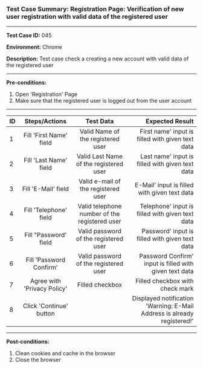 
### Test Case Summary: Registration Page: Verification of new user registration with valid data of the registered user

---

**Test Case ID:** 045

**Environment:** Chrome

**Description:** Test case check a creating a new account with valid data of the registered user			

---

**Pre-conditions:**
1. Open 'Registration' Page 
2. Make sure that the registered user is logged out from the user account 

---

|      ID       | Steps/Actions |  Test Data  | Expected Result |
| ------------- |:-------------:| :---------: | --------------: |
|       1       | Fill 'First Name' field | Valid Name of the registered user | First name' input is filled with given text data |
|       2       | Fill 'Last Name' field | Valid Last Name of the registered user | Last name' input is filled with given text data |
|       3       | Fill 'E-Mail' field | Valid e-mail of the registered user | E-Mail' input is filled with given text data |
|       4       | Fill 'Telephone' field | Valid telephone number of the registered user | Telephone' input is filled with given text data |
|       5       | Fill "Password' field	| Valid password of the registered user | Password' input is filled with given text data |
|       6       | Fill 'Password Confirm' | Valid password of the registered user | Password Confirm' input is filled with given text data |
|       7       | Agree with 'Privacy Policy' | Filled checkbox | Filled checkbox with check mark |
|       8       | Click 'Continue' button  |  | Displayed notification 'Warning: E-Mail Address is already registered!' |

---

**Post-conditions:**
1. Clean cookies and cache in the browser
2. Close the browser
